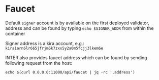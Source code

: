 
# Faucet

Default `signer` account is by available on the first deployed validator, address and can be found by typing `echo $SIGNER_ADDR` from within the container

Signer address is a kira account, e.g.: `kira1arn6lr665jfrjm6k7zxx5y2a0m5fcjj3lkem6e`

INTER also provides faucet address which can be found by sending following request from the host:

```
echo $(curl 0.0.0.0:11000/api/faucet | jq -rc '.address')
```
